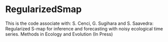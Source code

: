# RegularizedSmap

This is the code associate with:
S. Cenci, G. Sugihara and S. Saavedra: Regularized S-map for inference and forecasting with noisy ecological time series. Methods in Ecology and Evolution (In Press)

